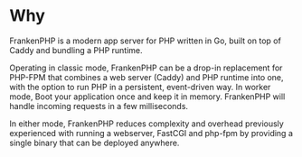 # Why

FrankenPHP is a modern app server for PHP written in Go, built on top of Caddy and bundling a PHP runtime.

Operating in classic mode, FrankenPHP can be a drop-in replacement for PHP-FPM that combines a web server (Caddy) and PHP runtime into one, with the option to run PHP in a persistent, event-driven way.
In worker mode, Boot your application once and keep it in memory. FrankenPHP will handle incoming requests in a few milliseconds.

In either mode, FrankenPHP reduces complexity and overhead previously experienced with running a webserver, FastCGI and php-fpm by providing a single binary that can be deployed anywhere.
